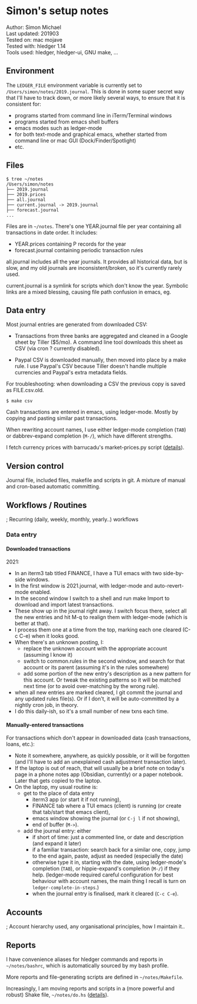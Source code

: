 # Simon's setup notes

<div class=pagetoc>
<!-- toc -->
</div>

Author:       Simon Michael  
Last updated: 201903  
Tested on:    mac mojave  
Tested with:  hledger 1.14  
Tools used: 
hledger, 
hledger-ui,
GNU make,
...

## Environment

The `LEDGER_FILE` environment variable is currently set to `/Users/simon/notes/2019.journal`.
This is done in some super secret way that I'll have to track down, or more likely several ways,
to ensure that it is consistent for:

- programs started from command line in iTerm/Terminal windows
- programs started from emacs shell buffers
- emacs modes such as ledger-mode
- for both text-mode and graphical emacs, whether started from command line or mac GUI (Dock/Finder/Spotlight)
- etc.

## Files

```
$ tree ~/notes
/Users/simon/notes
├── 2019.journal
├── 2019.prices
├── all.journal
├── current.journal -> 2019.journal
├── forecast.journal
...
```

Files are in `~/notes`.
There's one YEAR.journal file per year containing all transactions in date order.
It includes:

- YEAR.prices containing P records for the year
- forecast.journal containing periodic transaction rules

all.journal includes all the year journals. 
It provides all historical data, but is slow, and my old journals are inconsistent/broken, so it's currently rarely used.

current.journal is a symlink for scripts which don't know the year.
Symbolic links are a mixed blessing, causing file path confusion in emacs, eg.

## Data entry

Most journal entries are generated from downloaded CSV:

- Transactions from three banks are aggregated and cleaned in a Google sheet by Tiller ($5/mo).
  A command line tool downloads this sheet as CSV (via cron ? currently disabled).

- Paypal CSV is downloaded manually, then moved into place by a make rule.
  I use Paypal's CSV because Tiller doesn't handle multiple currencies and Paypal's extra metadata fields.

For troubleshooting: when downloading a CSV the previous copy is saved as FILE.csv.old.

```
$ make csv
```

Cash transactions are entered in emacs, using ledger-mode. 
Mostly by copying and pasting similar past transactions.

When rewriting account names, I use either 
ledger-mode completion (`TAB`) or dabbrev-expand completion (`M-/`),
which have different strengths. 

I fetch currency prices with barrucadu's market-prices.py script
([details](https://gist.github.com/simonmichael/9ca4d74b30567dcc3b93763ffe88abf9)).


## Version control

Journal file, included files, makefile and scripts in git.
A mixture of manual and cron-based automatic committing.

## Workflows / Routines

; Recurring (daily, weekly, monthly, yearly..) workflows

### Data entry

#### Downloaded transactions

2021:

- In an iterm3 tab titled FINANCE, I have a TUI emacs with two side-by-side windows.
- In the first window is 2021.journal, with ledger-mode and auto-revert-mode enabled.
- In the second window I switch to a shell and run make Import to download and import latest transactions.
- These show up in the journal right away. I switch focus there, select all the new entries and hit M-q to realign them with ledger-mode (which is better at that).
- I process them one at a time from the top, marking each one cleared (C-c C-e) when it looks good.
- When there's an unknown posting, I:
  - replace the unknown account with the appropriate account (assuming I know it)
  - switch to common.rules in the second window, and search for that account or its parent (assuming it's in the rules somewhere)
  - add some portion of the new entry's description as a new pattern for this account. Or tweak the existing patterns so it will be matched next time (or to avoid over-matching by the wrong rule).
- when all new entries are marked cleared, I git commit the journal and any updated rules file(s). Or if I don't, it will be auto-committed by a nightly cron job, in theory.
- I do this daily-ish, so it's a small number of new txns each time.

#### Manually-entered transactions

For transactions which don't appear in downloaded data (cash transactions, loans, etc.):

- Note it somewhere, anywhere, as quickly possible, or it will be forgotten
  (and I'll have to add an unexplained cash adjustment transaction later).
- If the laptop is out of reach, that will usually be a brief note on
  today's page in a phone notes app (Obsidian, currently) or a paper notebook.
  Later that gets copied to the laptop.
- On the laptop, my usual routine is: 
  - get to the place of data entry
    - iterm3 app (or start it if not running), 
    - FINANCE tab where a TUI emacs (client) is running (or create that tab/start that emacs client), 
    - emacs window showing the journal (or `C-j l` if not showing), 
    - end of buffer (`M->`).
  - add the journal entry: either
    - if short of time: just a commented line, or date and description (and expand it later)
    - if a familiar transaction: search back for a similar one, copy, jump to the end again, paste, adjust as needed (especially the date)
    - otherwise type it in, starting with the date, using ledger-mode's completion (`TAB`),
      or hippie-expand's completion (`M-/`) if they help.
      (ledger-mode required careful configuration for best behaviour with account names,
      the main thing I recall is turn on `ledger-complete-in-steps`.)
    - when the journal entry is finalised, mark it cleared (`C-c C-e`).

## Accounts

; Account hierarchy used, any organisational principles, how I maintain it..

## Reports

I have convenience aliases for hledger commands and reports in `~/notes/bashrc`,
which is automatically sourced by my bash profile.

More reports and file-generating scripts are defined in `~/notes/Makefile`.

Increasingly, I am moving reports and scripts in a (more powerful and robust) Shake file, `~/notes/do.hs`
([details](https://gist.github.com/simonmichael/74f82343b1f625b2861fcf27c3ddeb2f)).

